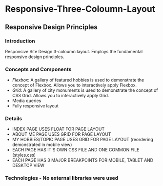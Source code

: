 # Responsive-Three-Coloumn-Layout
## Responsive Design Principles 
### Introduction
Responsive Site Design 3-coloumn layout. Employs the fundamental responsive design principles.
### Concepts and Components
  - *Flexbox*:	A gallery of featured hobbies is used to demonstrate the concept of Flexbox. Allows you to interactively apply Flexbox.
  - *Grid*:	A gallery of city monuments is used to demonstrate the concept of CSS Grid. Allows you to interactively apply Grid.
  - Media queries
  - Fully responsive layout
### Details
  - INDEX PAGE USES FLOAT FOR PAGE LAYOUT
  - ABOUT ME PAGE USES GRID FOR PAGE LAYOUT
  - MY HOBBIES/TOPIC PAGE USES GRID FOR PAGE LAYOUT (reordering demonstrated in mobile view)
  - EACH PAGE HAS IT'S OWN CSS FILE AND ONE COMMON FILE (styles.css)
  - EACH PAGE HAS 3 MAJOR BREAKPOINTS FOR MOBILE, TABLET AND DESKTOP VIEW

### Technologies - No external libraries were used


